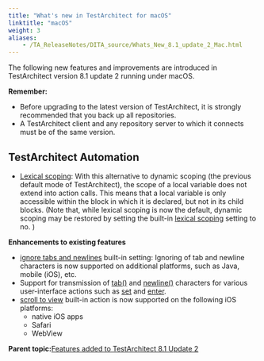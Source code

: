 ```yaml
--- 
title: "What's new in TestArchitect for macOS"
linktitle: "macOS"
weight: 3
aliases: 
    - /TA_ReleaseNotes/DITA_source/Whats_New_8.1_update_2_Mac.html
---
```


The following new features and improvements are introduced in TestArchitect version 8.1 update 2 running under macOS.

**Remember:**

-   Before upgrading to the latest version of TestArchitect, it is strongly recommended that you back up all repositories.
-   A TestArchitect client and any repository server to which it connects must be of the same version.

## TestArchitect Automation

-   [Lexical scoping](/TA_Automation/Topics/The_test_language_variables.html#li_n3d_m4z_mr): With this alternative to dynamic scoping \(the previous default mode of TestArchitect\), the scope of a local variable does not extend into action calls. This means that a local variable is only accessible within the block in which it is declared, but not in its child blocks. \(Note that, while lexical scoping is now the default, dynamic scoping may be restored by setting the built-in [lexical scoping](/TA_Automation/Topics/bis_lexical_scoping.html) setting to no. \)

**Enhancements to existing features**

-   [ignore tabs and newlines](/TA_Automation/Topics/bis_ignore_tabs_and_newlines.html) built-in setting: Ignoring of tab and newline characters is now supported on additional platforms, such as Java, mobile \(iOS\), etc.
-   Support for transmission of [tab\(\)](/TA_Automation/Topics/Expressions_functions_tab.html) and [newline\(\)](/TA_Automation/Topics/Expressions_functions_newLine.html) characters for various user-interface actions such as [set](/TA_Automation/Topics/bia_set.html) and [enter](/TA_Automation/Topics/bia_enter.html).
-   [scroll to view](/TA_Automation/Topics/bia_iOS_scroll_to_view.html) built-in action is now supported on the following iOS platforms:
    -   native iOS apps
    -   Safari
    -   WebView

**Parent topic:**[Features added to TestArchitect 8.1 Update 2](/TA_ReleaseNotes/DITA_source/Whats_New_8.1_update_2.html)

